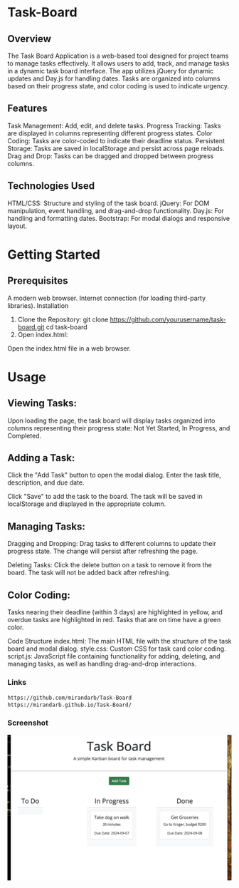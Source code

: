 # Task-Board

## Overview

The Task Board Application is a web-based tool designed for project teams to manage tasks effectively. It allows users to add, track, and manage tasks in a dynamic task board interface. The app utilizes jQuery for dynamic updates and Day.js for handling dates. Tasks are organized into columns based on their progress state, and color coding is used to indicate urgency.

## Features

Task Management: Add, edit, and delete tasks.
Progress Tracking: Tasks are displayed in columns representing different progress states.
Color Coding: Tasks are color-coded to indicate their deadline status.
Persistent Storage: Tasks are saved in localStorage and persist across page reloads.
Drag and Drop: Tasks can be dragged and dropped between progress columns.

## Technologies Used

HTML/CSS: Structure and styling of the task board.
jQuery: For DOM manipulation, event handling, and drag-and-drop functionality.
Day.js: For handling and formatting dates.
Bootstrap: For modal dialogs and responsive layout.

# Getting Started

## Prerequisites
A modern web browser.
Internet connection (for loading third-party libraries).
Installation
1. Clone the Repository:
    git clone https://github.com/yourusername/task-board.git
cd task-board
2. Open index.html:

Open the index.html file in a web browser.

# Usage

## Viewing Tasks:

Upon loading the page, the task board will display tasks organized into columns representing their progress state: Not Yet Started, In Progress, and Completed.

## Adding a Task:

Click the "Add Task" button to open the modal dialog.
Enter the task title, description, and due date.

Click "Save" to add the task to the board. The task will be saved in localStorage and displayed in the appropriate column.

## Managing Tasks:

Dragging and Dropping: Drag tasks to different columns to update their progress state. The change will persist after refreshing the page.

Deleting Tasks: Click the delete button on a task to remove it from the board. The task will not be added back after refreshing.

## Color Coding:

Tasks nearing their deadline (within 3 days) are highlighted in yellow, and overdue tasks are highlighted in red. Tasks that are on time have a green color.

Code Structure
index.html: The main HTML file with the structure of the task board and modal dialog.
style.css: Custom CSS for task card color coding.
script.js: JavaScript file containing functionality for adding, deleting, and managing tasks, as well as handling drag-and-drop interactions.

### Links
    https://github.com/mirandarb/Task-Board
    https://mirandarb.github.io/Task-Board/


### Screenshot

![Task Board](./assets/images/task-board.png)